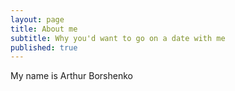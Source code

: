 ```yaml
---
layout: page
title: About me
subtitle: Why you'd want to go on a date with me
published: true
---
```


My name is Arthur Borshenko

